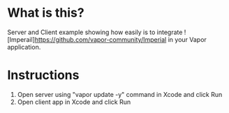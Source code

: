 # What is this?

Server and Client example showing how easily is to integrate ![Imperail]<https://github.com/vapor-community/Imperial> in your Vapor application. 

# Instructions

1. Open server using "vapor update -y" command in Xcode and click Run
2. Open client app in Xcode and click Run
